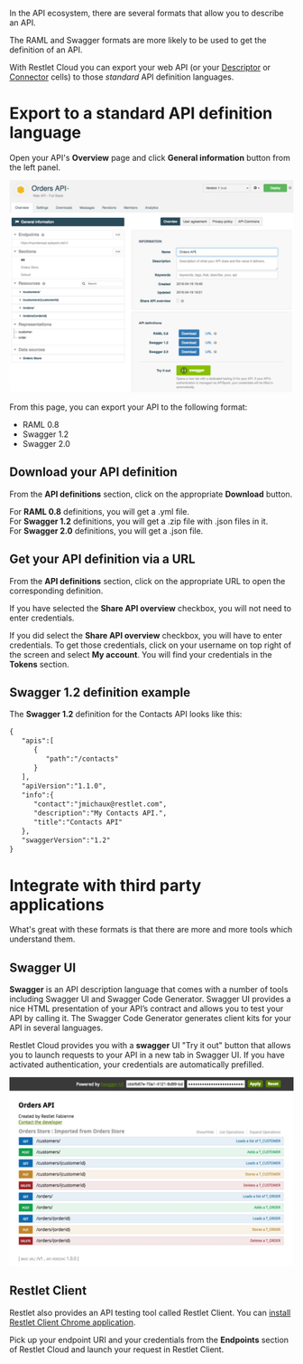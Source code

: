 In the API ecosystem, there are several formats that allow you to describe an API.

The RAML and Swagger formats are more likely to be used to get the definition of an API.

With Restlet Cloud you can export your web API (or your [Descriptor](/documentation/cloud/guide/document/overview "Descriptor") or [Connector](/documentation/cloud/guide/manage/connectors "Connector") cells) to those *standard* API definition languages.

# Export to a standard API definition language

Open your API's **Overview** page and click **General information** button from the left panel.

![General information](images/general-information.jpg "General information")

From this page, you can export your API to the following format:

* RAML 0.8
* Swagger 1.2
* Swagger 2.0

## Download your API definition

From the **API definitions** section, click on the appropriate **Download** button.

For **RAML 0.8** definitions, you will get a .yml file.  
For **Swagger 1.2** definitions, you will get a .zip file with .json files in it.  
For **Swagger 2.0** definitions, you will get a .json file.


## Get your API definition via a URL

From the **API definitions** section, click on the appropriate URL to open the corresponding definition.

If you have selected the **Share API overview** checkbox, you will not need to enter credentials.

If you did select the **Share API overview** checkbox, you will have to enter credentials.  To get those credentials, click on your username on top right of the screen and select **My account**. You will find your credentials in the **Tokens** section.


## Swagger 1.2 definition example

The **Swagger 1.2** definition for the Contacts API looks like this:

<pre class="language-json"><code class="language-json">{  
   "apis":[  
      {  
         "path":"/contacts"
      }
   ],
   "apiVersion":"1.1.0",
   "info":{  
      "contact":"jmichaux@restlet.com",
      "description":"My Contacts API.",
      "title":"Contacts API"
   },
   "swaggerVersion":"1.2"
}
</code></pre>

# Integrate with third party applications

What's great with these formats is that there are more and more tools which understand them.

## Swagger UI

**Swagger** is an API description language that comes with a number of tools including Swagger UI and Swagger Code Generator. Swagger UI provides a nice HTML presentation of your API’s contract and allows you to test your API by calling it. The Swagger Code Generator generates client kits for your API in several languages.

Restlet Cloud provides you with a **swagger** UI "Try it out" button that allows you to  launch requests to your API in a new tab in Swagger UI. If you have activated authentication, your credentials are automatically prefilled.

![Swagger UI](images/swagger-ui.jpg "Swagger UI")

## Restlet Client

Restlet also provides an API testing tool called Restlet Client. You can <a href="https://chrome.google.com/webstore/detail/restlet-client/aejoelaoggembcahagimdiliamlcdmfm" target="_blank">install Restlet Client Chrome application</a>.

Pick up your endpoint URI and your credentials from the **Endpoints** section of Restlet Cloud and launch your request in Restlet Client.

